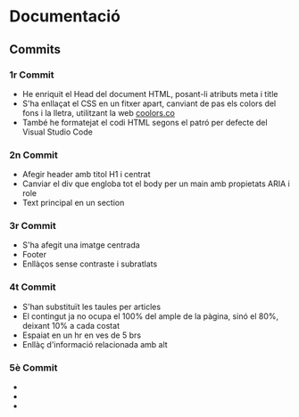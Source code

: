 # Documentació

## Commits

### 1r Commit

* He enriquit el Head del document HTML, posant-li atributs meta i title
* S'ha enllaçat el CSS en un fitxer apart, canviant de pas els colors del fons i la lletra, utilitzant la web [coolors.co](https://coolors.co/f1dede-d496a7-5d576b-6cd4ff-fe938c)
* També he formatejat el codi HTML segons el patró per defecte del Visual Studio Code

### 2n Commit

* Afegir header amb titol H1 i centrat
* Canviar el div que engloba tot el body per un main amb propietats ARIA i role
* Text principal en un section

### 3r Commit
* S'ha afegit una imatge centrada
* Footer
* Enllàços sense contraste i subratlats

### 4t Commit
* S'han substituït les taules per articles
* El contingut ja no ocupa el 100% del ample de la pàgina, sinó el 80%, deixant 10% a cada costat
* Espaiat en un hr en ves de 5 brs
* Enllàç d'informació relacionada amb alt

### 5è Commit
* 
* 
* 